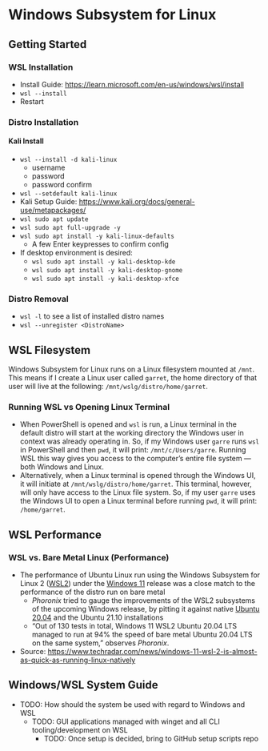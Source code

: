 # Windows Subsystem for Linux

## Getting Started

### WSL Installation

- Install Guide: https://learn.microsoft.com/en-us/windows/wsl/install
- `wsl --install`
- Restart

### Distro Installation

#### Kali Install

- `wsl --install -d kali-linux`
    - username
    - password
    - password confirm
- `wsl --setdefault kali-linux`
- Kali Setup Guide: https://www.kali.org/docs/general-use/metapackages/
- `wsl sudo apt update`
- `wsl sudo apt full-upgrade -y`
- `wsl sudo apt install -y kali-linux-defaults`
    - A few Enter keypresses to confirm config
- If desktop environment is desired:
    - `wsl sudo apt install -y kali-desktop-kde`
    - `wsl sudo apt install -y kali-desktop-gnome`
    - `wsl sudo apt install -y kali-desktop-xfce`

### Distro Removal

- `wsl -l` to see a list of installed distro names
- `wsl --unregister <DistroName>`

## WSL Filesystem

Windows Subsystem for Linux runs on a Linux filesystem mounted at `/mnt`. This means if I create a Linux user called `garret`, the home directory of that user will live at the following: `/mnt/wslg/distro/home/garret`.

### Running WSL vs Opening Linux Terminal

- When PowerShell is opened and `wsl` is run, a Linux terminal in the default distro will start at the working directory the Windows user in context was already operating in. So, if my Windows user `garre` runs `wsl` in PowerShell and then `pwd`, it will print: `/mnt/c/Users/garre`. Running WSL this way gives you access to the computer’s entire file system — both Windows and Linux.
- Alternatively, when a Linux terminal is opened through the Windows UI, it will initiate at `/mnt/wslg/distro/home/garret`. This terminal, however, will only have access to the Linux file system. So, if my user `garre` uses the Windows UI to open a Linux terminal before running `pwd`, it will print: `/home/garret`.

## WSL Performance

### WSL vs. Bare Metal Linux (Performance)

- The performance of Ubuntu Linux run using the Windows Subsystem for Linux 2 ([WSL2](https://www.techradar.com/news/running-linux-on-windows-10-just-got-a-little-less-janky)) under the [Windows 11](https://www.techradar.com/news/windows-11-home-and-pro) release was a close match to the performance of the distro run on bare metal
    - *Phoronix* tried to gauge the improvements of the WSL2 subsystems of the upcoming Windows release, by pitting it against native [Ubuntu 20.04](https://www.techradar.com/reviews/ubuntu-2004-lts-focal-fossa) and the Ubuntu 21.10 installations
    - “Out of 130 tests in total, Windows 11 WSL2 Ubuntu 20.04 LTS managed to run at 94% the speed of bare metal Ubuntu 20.04 LTS on the same system,” observes *Phoronix*.
- Source: https://www.techradar.com/news/windows-11-wsl-2-is-almost-as-quick-as-running-linux-natively

## Windows/WSL System Guide

- TODO: How should the system be used with regard to Windows and WSL
    - TODO: GUI applications managed with winget and all CLI tooling/development on WSL
        - TODO: Once setup is decided, bring to GitHub setup scripts repo
